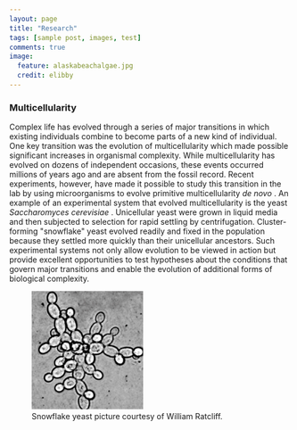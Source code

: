 ```yaml
---
layout: page
title: "Research"
tags: [sample post, images, test]
comments: true
image:
  feature: alaskabeachalgae.jpg
  credit: elibby
---
```



### Multicellularity
Complex life has evolved through a series of major transitions in which existing individuals combine to become parts of a new kind of individual. One key transition was the evolution of multicellularity which made possible significant increases in organismal complexity. While multicellularity has evolved on dozens of independent occasions, these events occurred millions of years ago and are absent from the fossil record. Recent experiments, however, have made it possible to study this transition in the lab by using microorganisms to evolve primitive multicellularity <I> de novo </I>. An example of an experimental system that evolved multicellularity is the yeast <I> Saccharomyces cerevisiae </I>.  Unicellular yeast were grown in liquid media and then subjected to selection for rapid settling by centrifugation. Cluster-forming "snowflake" yeast evolved readily and fixed in the population because they settled more quickly than their unicellular ancestors. Such experimental systems not only allow evolution to be viewed in action but provide excellent opportunities to test hypotheses about the conditions that govern major transitions and enable the evolution of additional forms of biological complexity. 

<figure>
<a href="/images/snow.jpg"><img src="/images/snow.jpg" width="200"></a>
<figcaption> Snowflake yeast picture courtesy of William Ratcliff.</figcaption>
</figure>




